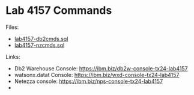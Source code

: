 # Lab 4157 Commands

Files:
 - [lab4157-db2cmds.sql](lab4157-db2cmds.sql)
 - [lab4157-nzcmds.sql](lab4157-nzcmds.sql)

Links:
 - Db2 Warehouse Console:  https://ibm.biz/db2w-console-tx24-lab4157
 - watsonx.datat Console:  https://ibm.biz/wxd-console-tx24-lab4157
 - Netezza console:        https://ibm.biz/nps-console-tx24-lab4157
 - 


